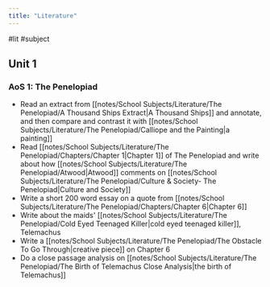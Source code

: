 ```yaml
---
title: "Literature"
---
```


#lit #subject 
## Unit 1
### AoS 1: The Penelopiad
- Read an extract from [[notes/School Subjects/Literature/The Penelopiad/A Thousand Ships Extract|A Thousand Ships]] and annotate, and then compare and contrast it with [[notes/School Subjects/Literature/The Penelopiad/Calliope and the Painting|a painting]]
- Read [[notes/School Subjects/Literature/The Penelopiad/Chapters/Chapter 1|Chapter 1]] of The Penelopiad and write about how [[notes/School Subjects/Literature/The Penelopiad/Atwood|Atwood]] comments on [[notes/School Subjects/Literature/The Penelopiad/Culture & Society- The Penelopiad|Culture and Society]]
- Write a short 200 word essay on a quote from [[notes/School Subjects/Literature/The Penelopiad/Chapters/Chapter 6|Chapter 6]]
- Write about the maids' [[notes/School Subjects/Literature/The Penelopiad/Cold Eyed Teenaged Killer|cold eyed teenaged killer]], Telemachus
- Write a [[notes/School Subjects/Literature/The Penelopiad/The Obstacle To Go Through|creative piece]] on Chapter 6
- Do a close passage analysis on [[notes/School Subjects/Literature/The Penelopiad/The Birth of Telemachus Close Analysis|the birth of Telemachus]]